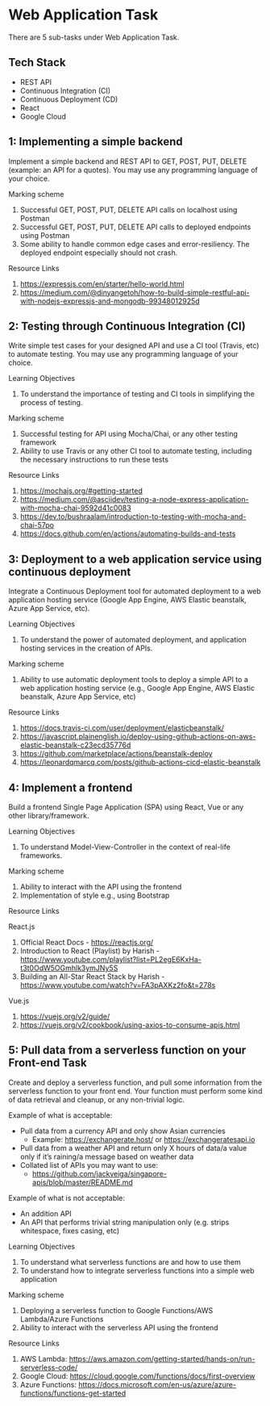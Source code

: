 # Web Application Task
There are 5 sub-tasks under Web Application Task. 

## Tech Stack
- REST API
- Continuous Integration (CI)
- Continuous Deployment (CD)
- React
- Google Cloud

## 1: Implementing a simple backend
Implement a simple backend and REST API to GET, POST, PUT, DELETE (example: an API for a quotes). You may use any programming language of your choice.

Marking scheme
1. Successful GET, POST, PUT, DELETE API calls on localhost using Postman
2. Successful GET, POST, PUT, DELETE API calls to deployed endpoints using Postman
3. Some ability to handle common edge cases and error-resiliency. The deployed endpoint especially should not crash.

Resource Links
1. https://expressjs.com/en/starter/hello-world.html
2. https://medium.com/@dinyangetoh/how-to-build-simple-restful-api-with-nodejs-expressjs-and-mongodb-99348012925d

## 2: Testing through Continuous Integration (CI)
Write simple test cases for your designed API and use a CI tool (Travis, etc) to automate testing. You may use any programming language of your choice.

Learning Objectives
1. To understand the importance of testing and CI tools in simplifying the process of testing.

Marking scheme
1. Successful testing for API using Mocha/Chai, or any other testing framework
2. Ability to use Travis or any other CI tool to automate testing, including the necessary instructions to run these tests

Resource Links
1. https://mochajs.org/#getting-started
2. https://medium.com/@asciidev/testing-a-node-express-application-with-mocha-chai-9592d41c0083
3. https://dev.to/bushraalam/introduction-to-testing-with-mocha-and-chai-57po
4. https://docs.github.com/en/actions/automating-builds-and-tests

## 3: Deployment to a web application service using continuous deployment
Integrate a Continuous Deployment tool for automated deployment to a web application hosting service (Google App Engine, AWS Elastic beanstalk, Azure App Service, etc).

Learning Objectives
1. To understand the power of automated deployment, and application hosting services in the creation of APIs.

Marking scheme
1. Ability to use automatic deployment tools to deploy a simple API to a web application hosting service (e.g., Google App Engine, AWS Elastic beanstalk, Azure App Service, etc)

Resource Links
1. https://docs.travis-ci.com/user/deployment/elasticbeanstalk/
2. https://javascript.plainenglish.io/deploy-using-github-actions-on-aws-elastic-beanstalk-c23ecd35776d
3. https://github.com/marketplace/actions/beanstalk-deploy
4. https://leonardqmarcq.com/posts/github-actions-cicd-elastic-beanstalk

## 4: Implement a frontend
Build a frontend Single Page Application (SPA) using React, Vue or any other library/framework.

Learning Objectives
1. To understand Model-View-Controller in the context of real-life frameworks.

Marking scheme
1. Ability to interact with the API using the frontend
2. Implementation of style e.g., using Bootstrap

Resource Links

React.js
1. Official React Docs - https://reactjs.org/
2. Introduction to React (Playlist) by Harish - https://www.youtube.com/playlist?list=PL2egE6KxHa-t3t0OdW5OGmhlk3ymJNy5S
3. Building an All-Star React Stack by Harish - https://www.youtube.com/watch?v=FA3pAXKz2fo&t=278s

Vue.js
1. https://vuejs.org/v2/guide/
2. https://vuejs.org/v2/cookbook/using-axios-to-consume-apis.html

## 5: Pull data from a serverless function on your Front-end Task
Create and deploy a serverless function, and pull some information from the serverless function to your front end. Your function must perform some kind of data retrieval and cleanup, or any non-trivial logic.

Example of what is acceptable:
- Pull data from a currency API and only show Asian currencies
  - Example: https://exchangerate.host/ or https://exchangeratesapi.io
- Pull data from a weather API and return only X hours of data/a value only if it’s raining/a message based on weather data
- Collated list of APIs you may want to use:
  - https://github.com/jackveiga/singapore-apis/blob/master/README.md

Example of what is not acceptable:
- An addition API
- An API that performs trivial string manipulation only (e.g. strips whitespace, fixes casing, etc)

Learning Objectives
1. To understand what serverless functions are and how to use them
2. To understand how to integrate serverless functions into a simple web application

Marking scheme
1. Deploying a serverless function to Google Functions/AWS Lambda/Azure Functions
2. Ability to interact with the serverless API using the frontend

Resource Links
1. AWS Lambda: https://aws.amazon.com/getting-started/hands-on/run-serverless-code/
2. Google Cloud: https://cloud.google.com/functions/docs/first-overview
3. Azure Functions: https://docs.microsoft.com/en-us/azure/azure-functions/functions-get-started
